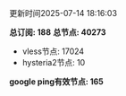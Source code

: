 更新时间2025-07-14 18:16:03

**总订阅: 188**
**总节点: 40273**
- vless节点: 17024
- hysteria2节点: 10

**google ping有效节点: 165**
